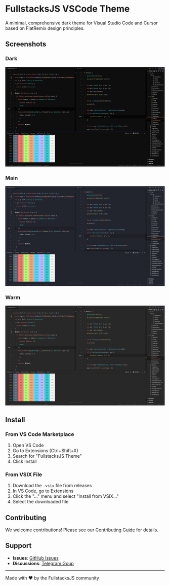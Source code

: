 # FullstacksJS VSCode Theme

A minimal, comprehensive dark theme for Visual Studio Code and Cursor based on FlatRemix design principles.

## Screenshots

### Dark

![Dark](https://raw.githubusercontent.com/fullstacksjs/vscode-theme/main/assets/dark.png)

### Main

![Main](https://raw.githubusercontent.com/fullstacksjs/vscode-theme/main/assets/main.png)

### Warm
![Warm](https://raw.githubusercontent.com/fullstacksjs/vscode-theme/main/assets/warm.png)

## Install

### From VS Code Marketplace
1. Open VS Code
2. Go to Extensions (Ctrl+Shift+X)
3. Search for "FullstacksJS Theme"
4. Click Install

### From VSIX File
1. Download the `.vsix` file from releases
2. In VS Code, go to Extensions
3. Click the "..." menu and select "Install from VSIX..."
4. Select the downloaded file

## Contributing

We welcome contributions! Please see our [Contributing Guide](CONTRIBUTING.md) for details.

## Support

- **Issues**: [GitHub Issues](https://github.com/fullstacksjs/vscode-theme/issues)
- **Discussions**: [Telegram Goup](https://t.me/fullstacksjs)

---

Made with ❤️ by the FullstacksJS community
